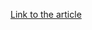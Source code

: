 [Link to the article](https://blog.trendmicro.com/trendlabs-security-intelligence/the-new-face-of-necurs-noteworthy-changes-to-necurs-behaviors)
